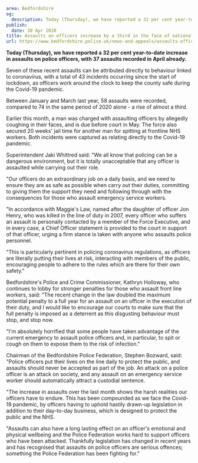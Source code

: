 ```yaml
area: Bedfordshire
og:
  description: Today (Thursday), we have reported a 32 per cent year-to-date increase in assaults on police officers, with 37 assaults recorded in April already.
publish:
  date: 30 Apr 2020
title: Assaults on officers increase by a third in the face of national pandemic
url: https://www.bedfordshire.police.uk/news-and-appeals/assaults-officers-increase-pandemic-apr20
```

**Today (Thursday), we have reported a 32 per cent year-to-date increase in assaults on police officers, with 37 assaults recorded in April already.**

Seven of these recent assaults can be attributed directly to behaviour linked to coronavirus, with a total of 43 incidents occurring since the start of lockdown, as officers work around the clock to keep the county safe during the Covid-19 pandemic.

Between January and March last year, 58 assaults were recorded, compared to 74 in the same period of 2020 alone - a rise of almost a third.

Earlier this month, a man was charged with assaulting officers by allegedly coughing in their faces, and is due before court in May. The force also secured 20 weeks' jail time for another man for spitting at frontline NHS workers. Both incidents were captured as relating directly to the Covid-19 pandemic.

Superintendent Jaki Whittred said: "We all know that policing can be a dangerous environment, but it is totally unacceptable that any officer is assaulted while carrying out their role.

"Our officers do an extraordinary job on a daily basis, and we need to ensure they are as safe as possible when carry out their duties, committing to giving them the support they need and following through with the consequences for those who assault emergency service workers.

"In accordance with Maggie's Law, named after the daughter of officer Jon Henry, who was killed in the line of duty in 2007, every officer who suffers an assault is personally contacted by a member of the Force Executive, and in every case, a Chief Officer statement is provided to the court in support of that officer, urging a firm stance is taken with anyone who assaults police personnel.

"This is particularly pertinent in policing coronavirus regulations, as officers are literally putting their lives at risk, interacting with members of the public, encouraging people to adhere to the rules which are there for their own safety."

Bedfordshire's Police and Crime Commissioner, Kathryn Holloway, who continues to lobby for stronger penalties for those who assault front line workers, said: "The recent change in the law doubled the maximum potential penalty to a full year for an assault on an officer in the execution of their duty, and I would like to encourage our courts to make sure that the full penalty is imposed as a deterrent as this disgusting behaviour must stop, and stop now.

"I'm absolutely horrified that some people have taken advantage of the current emergency to assault police officers and, in particular, to spit or cough on them to expose them to the risk of infection."

Chairman of the Bedfordshire Police Federation, Stephen Bozward, said: "Police officers put their lives on the line daily to protect the public, and assaults should never be accepted as part of the job. An attack on a police officer is an attack on society, and any assault on an emergency service worker should automatically attract a custodial sentence.

"The increase in assaults over the last month shows the harsh realities our officers have to endure. This has been compounded as we face the Covid-19 pandemic, by officers having to uphold hastily drawn-up legislation in addition to their day-to-day business, which is designed to protect the public and the NHS.

"Assaults can also have a long lasting effect on an officer's emotional and physical wellbeing and the Police Federation works hard to support officers who have been attacked. Thankfully legislation has changed in recent years and has recognised that assaults on police officers are serious offences; something the Police Federation has been fighting for."
